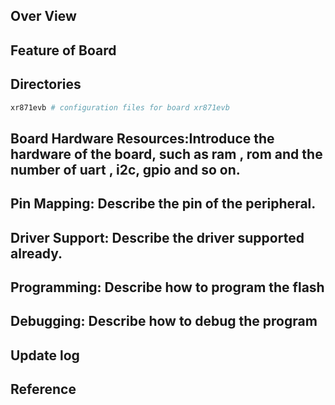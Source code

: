 ## Over View

## Feature of Board

## Directories
```sh
xr871evb # configuration files for board xr871evb
```

## Board Hardware Resources:Introduce the hardware of the board, such as ram , rom and the number of uart , i2c, gpio and so on.

## Pin Mapping: Describe the pin of the peripheral.

## Driver Support: Describe the driver supported already.

## Programming: Describe how to program the flash

## Debugging: Describe how to debug the program

## Update log

## Reference
